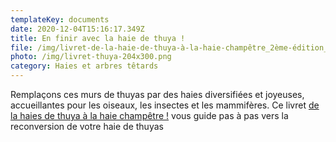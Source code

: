 ```yaml
---
templateKey: documents
date: 2020-12-04T15:16:17.349Z
title: En finir avec la haie de thuya !
file: /img/livret-de-la-haie-de-thuya-à-la-haie-champêtre_2ème-édition_planches.pdf
photo: /img/livret-thuya-204x300.png
category: Haies et arbres têtards
---
```

Remplaçons ces murs de thuyas par des haies diversifiées et joyeuses, accueillantes pour les oiseaux, les insectes et les mammifères. Ce livret <a href="/img/livret-de-la-haie-de-thuya-à-la-haie-champêtre_2ème-édition_planches.pdf" target="_blank">de la haies de thuya à la haie champêtre !</a> vous guide pas à pas  vers la reconversion de votre haie de thuyas

